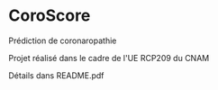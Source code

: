 # CoroScore
Prédiction de coronaropathie

Projet réalisé dans le cadre de l'UE RCP209 du CNAM

Détails dans README.pdf
